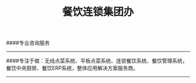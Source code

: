 ﻿---
layout: soft
title: "餐饮连锁集团办"
categories: [soft]
---
####专业咨询服务
<hr/>
####专注于做：无线点菜系统、平板点菜系统、连锁餐饮系统、餐饮管理系统，餐饮中央厨房、餐饮ERP系统，整体应用解决方案服务商。
<hr/>



